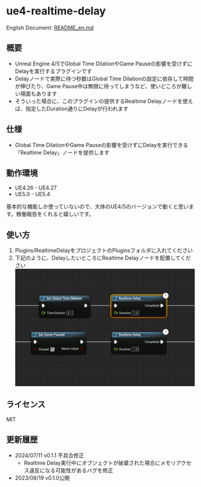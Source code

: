 # ue4-realtime-delay
English Document: [README_en.md](README_en.md)

## 概要
* Unreal Engine 4/5でGlobal Time DilationやGame Pauseの影響を受けずにDelayを実行するプラグインです
* Delayノードで実際に待つ秒数はGlobal Time Dilationの設定に依存して時間が伸びたり、Game Pause中は無限に待ってしまうなど、使いどころが難しい場面もあります
* そういった場合に、このプラグインの提供するRealtime Delayノードを使えば、指定したDuration通りにDelayが行われます

## 仕様

* Global Time DilationやGame Pauseの影響を受けずにDelayを実行できる「Realtime Delay」ノードを提供します

## 動作環境

* UE4.26 - UE4.27
* UE5.0 - UE5.4

基本的な機能しか使っていないので、大体のUE4/5のバージョンで動くと思います。稼働報告をくれると嬉しいです。

## 使い方

1. Plugins/RealtimeDelayをプロジェクトのPluginsフォルダに入れてください
1. 下記のように、DelayしたいところにRealtime Delayノードを配置してください
![](images/image.png)

## ライセンス
MIT

## 更新履歴
* 2024/07/11 v0.1.1 不具合修正
  * Realtime Delay実行中にオブジェクトが破棄された場合にメモリアクセス違反になる可能性があるバグを修正
* 2023/08/19 v0.1.0公開

